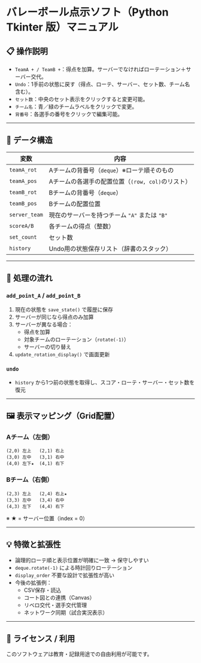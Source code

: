 # バレーボール点示ソフト（Python Tkinter 版）マニュアル

## 📋 操作説明

- `TeamA + / TeamB +`：得点を加算。サーバーでなければローテーション＋サーバー交代。
- `Undo`：1手前の状態に戻す（得点、ローテ、サーバー、セット数、チーム名含む）。
- `セット数`：中央のセット表示をクリックすると変更可能。
- `チーム名`：青／緑のチームラベルをクリックで変更。
- `背番号`：各選手の番号をクリックで編集可能。

---

## 🧠 データ構造

| 変数           | 内容                                                |
|----------------|-----------------------------------------------------|
| `teamA_rot`    | Aチームの背番号（`deque`）※ローテ順そのもの         |
| `teamA_pos`    | Aチームの各選手の配置位置（`(row, col)`のリスト）    |
| `teamB_rot`    | Bチームの背番号（`deque`）                          |
| `teamB_pos`    | Bチームの配置位置                                    |
| `server_team`  | 現在のサーバーを持つチーム `"A"` または `"B"`        |
| `scoreA/B`     | 各チームの得点（整数）                               |
| `set_count`    | セット数                                             |
| `history`      | Undo用の状態保存リスト（辞書のスタック）             |

---

## 🔁 処理の流れ

### `add_point_A` / `add_point_B`

1. 現在の状態を `save_state()` で履歴に保存
2. サーバーが同じなら得点のみ加算
3. サーバーが異なる場合：
   - 得点を加算
   - 対象チームのローテーション（`rotate(-1)`）
   - サーバーの切り替え
4. `update_rotation_display()` で画面更新

### `undo`

- `history` から1つ前の状態を取得し、スコア・ローテ・サーバー・セット数を復元

---

## 🖼 表示マッピング（Grid配置）

### Aチーム（左側）

```
(2,0) 左上   (2,1) 右上
(3,0) 左中   (3,1) 右中
(4,0) 左下★  (4,1) 右下
```

### Bチーム（右側）

```
(2,3) 左上   (2,4) 右上★
(3,3) 左中   (3,4) 右中
(4,3) 左下   (4,4) 右下
```

※ ★ = サーバー位置（index = 0）

---

## 💡 特徴と拡張性

- 論理的ローテ順と表示位置が明確に一致 → 保守しやすい
- `deque.rotate(-1)` による時計回りローテーション
- `display_order` 不要な設計で拡張性が高い
- 今後の拡張例：
  - CSV保存・読込
  - コート図との連携（Canvas）
  - リベロ交代・選手交代管理
  - ネットワーク同期（試合実況表示）

---

## 📎 ライセンス / 利用

このソフトウェアは教育・記録用途での自由利用が可能です。
